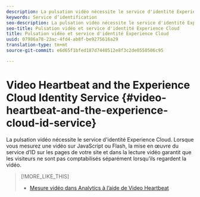 ```yaml
---
description: La pulsation vidéo nécessite le service d'identité Experience Cloud. Lorsque vous mesurez une vidéo sur JavaScript ou Flash, la mise en œuvre du service d’ID sur les pages de votre site et dans la lecture vidéo garantit que les visiteurs ne sont pas comptabilisés séparément lorsqu’ils regardent la vidéo.
keywords: Service d’identification
seo-description: La pulsation vidéo nécessite le service d'identité Experience Cloud. Lorsque vous mesurez une vidéo sur JavaScript ou Flash, la mise en œuvre du service d’ID sur les pages de votre site et dans la lecture vidéo garantit que les visiteurs ne sont pas comptabilisés séparément lorsqu’ils regardent la vidéo.
seo-title: Pulsation vidéo et service d'identité Experience Cloud
title: Pulsation vidéo et service d'identité Experience Cloud
uuid: 07986a78-23ac-4fd4-ab8f-be9275616a29
translation-type: tm+mt
source-git-commit: e6d65f1bfed187d7440512e8f3c2de0550506c95

---
```



# Video Heartbeat and the Experience Cloud Identity Service {#video-heartbeat-and-the-experience-cloud-id-service}

La pulsation vidéo nécessite le service d'identité Experience Cloud. Lorsque vous mesurez une vidéo sur JavaScript ou Flash, la mise en œuvre du service d’ID sur les pages de votre site et dans la lecture vidéo garantit que les visiteurs ne sont pas comptabilisés séparément lorsqu’ils regardent la vidéo.

>[!MORE_LIKE_THIS]
>
>* [Mesure vidéo dans Analytics à l’aide de Video Heartbeat](https://marketing.adobe.com/resources/help/en_US/sc/appmeasurement/hbvideo/)

